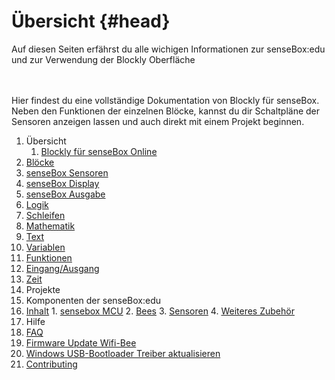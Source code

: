 # Übersicht {#head}

<div class="description">Auf diesen Seiten erfährst du alle wichigen Informationen zur senseBox:edu und zur Verwendung der Blockly Oberfläche</div>
<div class="line">
    <br>
    <br>
</div>

Hier findest du eine vollständige Dokumentation von Blockly für senseBox. Neben den Funktionen der einzelnen Blöcke, kannst du dir Schaltpläne der Sensoren anzeigen lassen und auch direkt mit einem Projekt beginnen.

1. Übersicht
   1. [Blockly für senseBox Online](uebersicht/blockly_online.md)
2. [Blöcke](bloecke/README.md) 
  1. [senseBox Sensoren](bloecke/sensebox_sensoren.md)
  2. [senseBox Display](bloecke/sensebox_display.md)
  3. [senseBox Ausgabe](bloecke/sensebox_ausgabe.md)
  4. [Logik](bloecke/logik.md)
  5. [Schleifen](bloecke/schleifen.md)
  6. [Mathematik](bloecke/mathematik.md)
  7. [Text](bloecke/text.md)
  8. [Variablen](bloecke/variablen.md)
  9. [Funktionen](bloecke/funktionen.md)
  10. [Eingang/Ausgang](bloecke/eingang_ausgang.md)
  11. [Zeit](bloecke/zeit.md)
3. Projekte
4. Komponenten der senseBox:edu
  1. [Inhalt](komponenten/README.md)
    1. [sensebox MCU](komponenten/sensebox-mcu.md)
    2. [Bees](komponenten/bees/README.md)
    3. [Sensoren](komponenten/sensoren/README.md)
    4. [ Weiteres Zubehör](komponenten/zubehoer/README.md)
5. Hilfe
  1. [FAQ](hilfe/hilfe.md)
  2. [Firmware Update Wifi-Bee](additional-info.md)
  3. [Windows USB-Bootloader Treiber aktualisieren](win-boot-help.md)
  4. [Contributing](templates/README.md)
